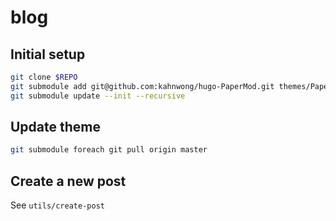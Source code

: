 # blog

## Initial setup

```bash
git clone $REPO
git submodule add git@github.com:kahnwong/hugo-PaperMod.git themes/PaperMod
git submodule update --init --recursive
```

## Update theme

```bash
git submodule foreach git pull origin master
```

## Create a new post

See `utils/create-post`